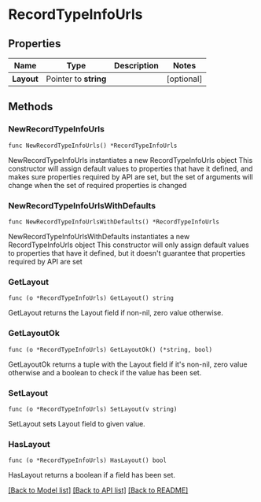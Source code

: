 # RecordTypeInfoUrls

## Properties

Name | Type | Description | Notes
------------ | ------------- | ------------- | -------------
**Layout** | Pointer to **string** |  | [optional] 

## Methods

### NewRecordTypeInfoUrls

`func NewRecordTypeInfoUrls() *RecordTypeInfoUrls`

NewRecordTypeInfoUrls instantiates a new RecordTypeInfoUrls object
This constructor will assign default values to properties that have it defined,
and makes sure properties required by API are set, but the set of arguments
will change when the set of required properties is changed

### NewRecordTypeInfoUrlsWithDefaults

`func NewRecordTypeInfoUrlsWithDefaults() *RecordTypeInfoUrls`

NewRecordTypeInfoUrlsWithDefaults instantiates a new RecordTypeInfoUrls object
This constructor will only assign default values to properties that have it defined,
but it doesn't guarantee that properties required by API are set

### GetLayout

`func (o *RecordTypeInfoUrls) GetLayout() string`

GetLayout returns the Layout field if non-nil, zero value otherwise.

### GetLayoutOk

`func (o *RecordTypeInfoUrls) GetLayoutOk() (*string, bool)`

GetLayoutOk returns a tuple with the Layout field if it's non-nil, zero value otherwise
and a boolean to check if the value has been set.

### SetLayout

`func (o *RecordTypeInfoUrls) SetLayout(v string)`

SetLayout sets Layout field to given value.

### HasLayout

`func (o *RecordTypeInfoUrls) HasLayout() bool`

HasLayout returns a boolean if a field has been set.


[[Back to Model list]](../README.md#documentation-for-models) [[Back to API list]](../README.md#documentation-for-api-endpoints) [[Back to README]](../README.md)


